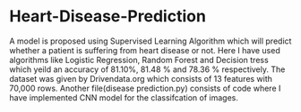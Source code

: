 # Heart-Disease-Prediction
A model is proposed using Supervised Learning Algorithm which will predict whether a patient is suffering from heart disease or not.
Here I have used algorithms like Logistic Regression, Random Forest and Decision tress which yeild an accuracy of 81.10%, 81.48 % and 78.36 % respectively.
The dataset was given by Drivendata.org which consists of 13 features with 70,000 rows.
Another file(disease prediction.py) consists of code where I have implemented CNN model for the classifcation of images.
